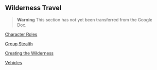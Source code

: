 ## Wilderness Travel

> **Warning**
> This section has not yet been transferred from the Google Doc.

[Character Roles](./Character_Roles.md)

[Group Stealth](./Group_Stealth.md)

[Creating the Wilderness](./Creating_the_Wilderness.md)

[Vehicles](./Vehicles.md)
